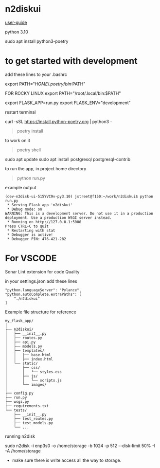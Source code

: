 # n2diskui
[user-guide](https://shop.firstlight.net/wp-content/uploads/2014/05/n2disk-UsersGuide.pdf)

python 3.10

sudo apt install python3-poetry 

# to get started with development

add these lines to your .bashrc 

export PATH="$HOME/.poetry/bin:$PATH" 

FOR ROCKY LINUX
export PATH="/root/.local/bin:$PATH"

export FLASK_APP=run.py
export FLASK_ENV="development"

restart terminal 

curl -sSL https://install.python-poetry.org | python3 -

> poetry install 

to work on it 

> poetry shell


sudo apt update 
sudo apt install postgresql postgresql-contrib 

to run the app, in project home directory

> python run.py

example output

```
(dev-n2disk-ui-515YVC9v-py3.10) jstreet@f150:~/work/n2diskui$ python run.py
 * Serving Flask app 'n2diskui'
 * Debug mode: on
WARNING: This is a development server. Do not use it in a production deployment. Use a production WSGI server instead.
 * Running on http://127.0.0.1:5000
Press CTRL+C to quit
 * Restarting with stat
 * Debugger is active!
 * Debugger PIN: 476-421-282
```
# For VSCODE
Sonar Lint extension for code Quality

in your settings.json add these lines
```
"python.languageServer": "Pylance",
"python.autoComplete.extraPaths": [
    "./n2diskui"
]
```

Example file structure for reference
```
my_flask_app/
│
├── n2diskui/
│   ├── __init__.py
│   ├── routes.py
│   ├── api.py
│   ├── models.py
│   ├── templates/
│   │   ├── base.html
│   │   ├── index.html
│   └── static/
│       ├── css/
│       │   └── styles.css
│       ├── js/
│       │   └── scripts.js
│       └── images/
│
├── config.py
├── run.py
├── wsgi.py
├── requirements.txt
└── tests/
    ├── __init__.py
    ├── test_routes.py
    ├── test_models.py
    └── ...

```

running n2disk 

sudo n2disk -i enp3s0 -o /home/storage -b 1024 -p 512 --disk-limit 50% -I -A /home/storage

- make sure there is write access all the way to storage.